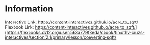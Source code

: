 # Information

Interactive Link: https://content-interactives.github.io/acre_to_sqft/
Flexbook Link: https://content-interactives.github.io/acre_to_sqft/](https://flexbooks.ck12.org/user:563a779f8eda/cbook/timothy-cruzs-interactives/section/2.1/primary/lesson/converting-sqft/
